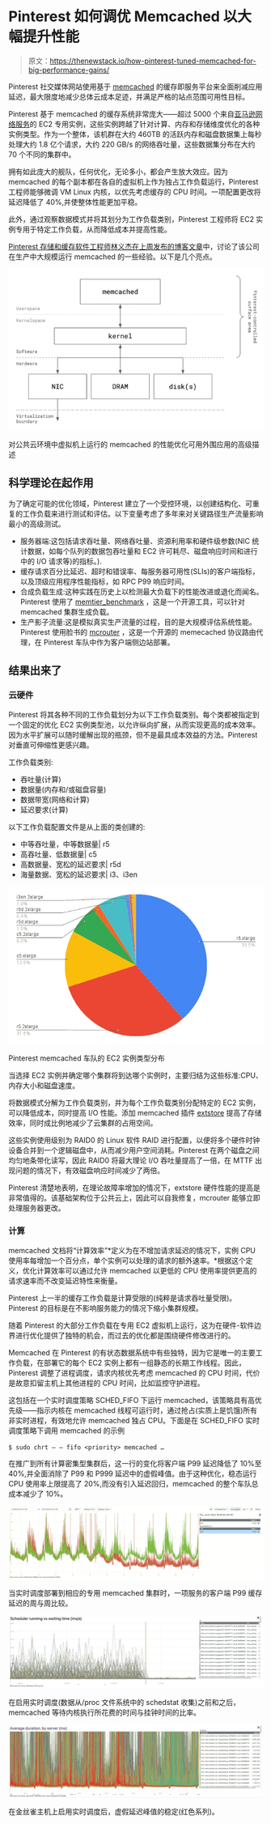 # Pinterest 如何调优 Memcached 以大幅提升性能

> 原文：<https://thenewstack.io/how-pinterest-tuned-memcached-for-big-performance-gains/>

Pinterest 社交媒体网站使用基于 [memcached](https://memcached.org/) 的缓存即服务平台来全面削减应用延迟，最大限度地减少总体云成本足迹，并满足严格的站点范围可用性目标。

Pinterest 基于 memcached 的缓存系统非常庞大——超过 5000 个来自[亚马逊网络服务](https://aws.amazon.com/?utm_content=inline-mention)的 EC2 专用实例，这些实例跨越了针对计算、内存和存储维度优化的各种实例类型。作为一个整体，该机群在大约 460TB 的活跃内存和磁盘数据集上每秒处理大约 1.8 亿个请求，大约 220 GB/s 的网络吞吐量，这些数据集分布在大约 70 个不同的集群中。

拥有如此庞大的舰队，任何优化，无论多小，都会产生放大效应。因为 memcached 的每个副本都在各自的虚拟机上作为独占工作负载运行，Pinterest 工程师能够微调 VM Linux 内核，以优先考虑缓存的 CPU 时间。一项配置更改将延迟降低了 40%,并使整体性能更加平稳。

此外，通过观察数据模式并将其划分为工作负载类别，Pinterest 工程师将 EC2 实例专用于特定工作负载，从而降低成本并提高性能。

[Pinterest 存储和缓存软件工程师林义杰](https://www.linkedin.com/in/kevin-lin-2963a7139/)[在上周发布的博客文章](https://medium.com/pinterest-engineering/improving-distributed-caching-performance-and-efficiency-at-pinterest-92484b5fe39b)中，讨论了该公司在生产中大规模运行 memcached 的一些经验。以下是几个亮点。

![High-level description of the available surface area for performance optimization for memcached running on virtual machines in public cloud environments](img/9aaf16229e0a456ec77f1b0a9306f524.png)

对公共云环境中虚拟机上运行的 memcached 的性能优化可用外围应用的高级描述

## 科学理论在起作用

为了确定可能的优化领域，Pinterest 建立了一个受控环境，以创建结构化、可重复的工作负载来进行测试和评估。以下变量考虑了多年来对关键路径生产流量影响最小的高级测试。

*   服务器端:这包括请求吞吐量、网络吞吐量、资源利用率和硬件级参数(NIC 统计数据，如每个队列的数据包吞吐量和 EC2 许可耗尽、磁盘响应时间和进行中的 I/O 请求等)的指标。).
*   缓存请求百分比延迟、超时和错误率、每服务器可用性(SLIs)的客户端指标，以及顶级应用程序性能指标，如 RPC P99 响应时间。
*   合成负载生成:这种实践在历史上以检测最大负载下的性能改进或退化而闻名。Pinterest 使用了 [memtier_benchmark](https://github.com/RedisLabs/memtier_benchmark) ，这是一个开源工具，可以针对 memcached 集群生成负载。
*   生产影子流量:这是模拟真实生产流量的过程，目的是大规模评估系统性能。Pinterest 使用脸书的 [mcrouter](https://github.com/facebook/mcrouter) ，这是一个开源的 memecached 协议路由代理，在 Pinterest 车队中作为客户端侧边站部署。

## 结果出来了

### 云硬件

Pinterest 将其各种不同的工作负载划分为以下工作负载类别。每个类都被指定到一个固定的优化 EC2 实例类型池，以允许纵向扩展，从而实现更高的成本效率。因为水平扩展可以随时缓解出现的瓶颈，但不是最具成本效益的方法。Pinterest 对垂直可伸缩性更感兴趣。

工作负载类别:

*   吞吐量(计算)
*   数据量(内存和/或磁盘容量)
*   数据带宽(网络和计算)
*   延迟要求(计算)

以下工作负载配置文件是从上面的类创建的:

*   中等吞吐量，中等数据量| r5
*   高吞吐量、低数据量| c5
*   高数据量、宽松的延迟要求| r5d
*   海量数据、宽松的延迟要求| i3、i3en

![EC2 instance type distribution for the Pinterest memcached fleet](img/670bf224411d1cce85b09ce41d2ce96b.png)

Pinterest memcached 车队的 EC2 实例类型分布

当选择 EC2 实例并确定哪个集群将到达哪个实例时，主要归结为这些标准:CPU、内存大小和磁盘速度。

将数据模式分解为工作负载类别，并为每个工作负载类别分配特定的 EC2 实例，可以降低成本，同时提高 I/O 性能。添加 memcached 插件 [extstore](https://github.com/memcached/memcached/wiki/Extstore) 提高了存储效率，同时成比例地减少了云集群的占用空间。

这些实例使用级别为 RAID0 的 Linux 软件 RAID 进行配置，以便将多个硬件时钟设备合并到一个逻辑磁盘中，从而减少用户空间消耗。Pinterest 在两个磁盘之间均匀地条带化读写，因此 RAID0 将最大理论 I/O 吞吐量提高了一倍，在 MTTF 出现问题的情况下，有效磁盘响应时间减少了两倍。

Pinterest 清楚地表明，在理论故障率增加的情况下，extstore 硬件性能的提高是非常值得的。该基础架构位于公共云上，因此可以自我修复，mcrouter 能够立即处理服务器更改。

### 计算

memcached 文档将“计算效率”*定义为在不增加请求延迟的情况下，实例 CPU 使用率每增加一个百分点，单个实例可以处理的请求的额外速率。*根据这个定义，优化计算效率可以通过允许 memcached 以更低的 CPU 使用率提供更高的请求速率而不改变延迟特性来衡量。

Pinterest 上一半的缓存工作负载是计算受限的(纯粹是请求吞吐量受限)。Pinterest 的目标是在不影响服务能力的情况下缩小集群规模。

随着 Pinterest 的大部分工作负载在专用 EC2 虚拟机上运行，这为在硬件-软件边界进行优化提供了独特的机会，而过去的优化都是围绕硬件修改进行的。

Memcached 在 Pinterest 的有状态数据系统中有些独特，因为它是唯一的主要工作负载，在部署它的每个 EC2 实例上都有一组静态的长期工作线程。因此，Pinterest 调整了进程调度，请求内核优先考虑 memcached 的 CPU 时间，代价是故意扣留主机上其他进程的 CPU 时间，比如监控守护进程。

这包括在一个实时调度策略 SCHED_FIFO 下运行 memcached，该策略具有高优先级——指示内核在 memcached 线程可运行时，通过抢占(实质上是饥饿)所有非实时进程，有效地允许 memcached 独占 CPU。下面是在 SCHED_FIFO 实时调度策略下调用 memcached 的示例

`$ sudo chrt — — fifo <priority> memcached …`

在推广到所有计算密集型集群后，这一行的变化将客户端 P99 延迟降低了 10%至 40%,并全面消除了 P99 和 P999 延迟中的虚假峰值。由于这种优化，稳态运行 CPU 使用率上限提高了 20%,而没有引入延迟回归，memcached 的整个车队总成本减少了 10%。

![Week-over-week comparison of client-side P99 cache latency for one service while real-time scheduling was rolled out to its corresponding dedicated memcached cluster](img/83de7516389469de211f01847b494623.png)

当实时调度部署到相应的专用 memcached 集群时，一项服务的客户端 P99 缓存延迟的周与周比较。

![Ratio of time spent by memcached waiting for execution by the kernel versus wall clock time, before and after real-time scheduling was enabled (data is collected from schedstat in the /proc filesystem)](img/55d3e89c69d3fa80e66dac75c6e7b8c1.png)

在启用实时调度(数据从/proc 文件系统中的 schedstat 收集)之前和之后，memcached 等待内核执行所花费的时间与挂钟时间的比率。

![Stabilization of spurious latency spikes after real-time scheduling was enabled on a canary host (red-colored series)](img/b8ca99593025074be6b018d27fd03d05.png)

在金丝雀主机上启用实时调度后，虚假延迟峰值的稳定(红色系列)。

<svg xmlns:xlink="http://www.w3.org/1999/xlink" viewBox="0 0 68 31" version="1.1"><title>Group</title> <desc>Created with Sketch.</desc></svg>